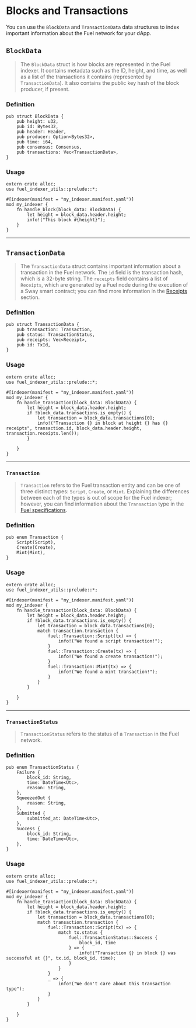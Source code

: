 # Blocks and Transactions

You can use the `BlockData` and `TransactionData` data structures to index important information about the Fuel network for your dApp.

## `BlockData`

> The `BlockData` struct is how blocks are represented in the Fuel indexer. It contains metadata such as the ID, height, and time, as well as a list of the transactions it contains (represented by `TransactionData`). It also contains the public key hash of the block producer, if present.

### Definition

```rust,ignore
pub struct BlockData {
    pub height: u32,
    pub id: Bytes32,
    pub header: Header,
    pub producer: Option<Bytes32>,
    pub time: i64,
    pub consensus: Consensus,
    pub transactions: Vec<TransactionData>,
}
```

### Usage

```rust,ignore
extern crate alloc;
use fuel_indexer_utils::prelude::*;

#[indexer(manifest = "my_indexer.manifest.yaml")]
mod my_indexer {
    fn handle_block(block_data: BlockData) {
        let height = block_data.header.height;
        info!("This block #{height}");
    }
}
```

---

## `TransactionData`

> The `TransactionData` struct contains important information about a transaction in the Fuel network. The `id` field is the transaction hash, which is a 32-byte string. The `receipts` field contains a list of `Receipts`, which are generated by a Fuel node during the execution of a Sway smart contract; you can find more information in the [Receipts](./receipts.md) section.

### Definition

```rust,ignore
pub struct TransactionData {
    pub transaction: Transaction,
    pub status: TransactionStatus,
    pub receipts: Vec<Receipt>,
    pub id: TxId,
}
```

### Usage

```rust,ignore
extern crate alloc;
use fuel_indexer_utils::prelude::*;

#[indexer(manifest = "my_indexer.manifest.yaml")]
mod my_indexer {
    fn handle_transaction(block_data: BlockData) {
        let height = block_data.header.height;
        if !block_data.transactions.is_empty() {
            let transaction = block_data.transactions[0];
            info!("Transaction {} in block at height {} has {} receipts", transaction.id, block_data.header.height, transaction.receipts.len());
        }

    }
}
```

---

### `Transaction`

> `Transaction` refers to the Fuel transaction entity and can be one of three distinct types: `Script`, `Create`, or `Mint`. Explaining the differences between each of the types is out of scope for the Fuel indexer; however, you can find information about the `Transaction` type in the [Fuel specifications](https://specs.fuel.network/master/tx-format/transaction.html).

### Definition

```rust,ignore
pub enum Transaction {
    Script(Script),
    Create(Create),
    Mint(Mint),
}
```

### Usage

```rust,ignore
extern crate alloc;
use fuel_indexer_utils::prelude::*;

#[indexer(manifest = "my_indexer.manifest.yaml")]
mod my_indexer {
    fn handle_transaction(block_data: BlockData) {
        let height = block_data.header.height;
        if !block_data.transactions.is_empty() {
            let transaction = block_data.transactions[0];
            match transaction.transaction {
                fuel::Transaction::Script(tx) => {
                    info!("We found a script transaction!");
                }
                fuel::Transaction::Create(tx) => {
                    info!("We found a create transaction!");
                }
                fuel::Transaction::Mint(tx) => {
                    info!("We found a mint transaction!");
                }
            }
        }

    }
}
```

---

### `TransactionStatus`

> `TransactionStatus` refers to the status of a `Transaction` in the Fuel network.

### Definition

```rust,ignore
pub enum TransactionStatus {
    Failure {
        block_id: String,
        time: DateTime<Utc>,
        reason: String,
    },
    SqueezedOut {
        reason: String,
    },
    Submitted {
        submitted_at: DateTime<Utc>,
    },
    Success {
        block_id: String,
        time: DateTime<Utc>,
    },
}
```

### Usage 

```rust,ignore
extern crate alloc;
use fuel_indexer_utils::prelude::*;

#[indexer(manifest = "my_indexer.manifest.yaml")]
mod my_indexer {
    fn handle_transaction(block_data: BlockData) {
        let height = block_data.header.height;
        if !block_data.transactions.is_empty() {
            let transaction = block_data.transactions[0];
            match transaction.transaction {
                fuel::Transaction::Script(tx) => {
                    match tx.status {
                        fuel::TransactionStatus::Success {
                            block_id, time
                        } => {
                            info!("Transaction {} in block {} was successful at {}", tx.id, block_id, time);
                        }
                    }
                }
                _ => {
                    info!("We don't care about this transaction type");
                }
            }
        }

    }
}
```
